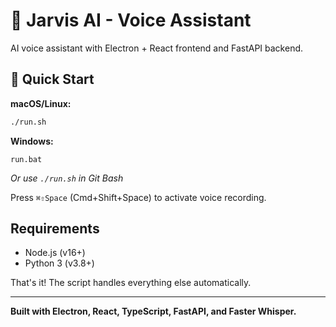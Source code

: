 # 🤖 Jarvis AI - Voice Assistant

AI voice assistant with Electron + React frontend and FastAPI backend.

## 🚀 Quick Start

**macOS/Linux:**

```bash
./run.sh
```

**Windows:**

```batch
run.bat
```

_Or use `./run.sh` in Git Bash_

Press `⌘⇧Space` (Cmd+Shift+Space) to activate voice recording.

## Requirements

- Node.js (v16+)
- Python 3 (v3.8+)

That's it! The script handles everything else automatically.

---

**Built with Electron, React, TypeScript, FastAPI, and Faster Whisper.**
